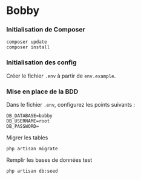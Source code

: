 # Bobby

###	Initialisation de Composer

```
composer update
composer install
```

### Initialisation des config

Créer le fichier `.env` à partir de `env.example`.

### Mise en place de la BDD

Dans le fichier `.env`, configurez les points suivants :

```
DB_DATABASE=bobby
DB_USERNAME=root
DB_PASSWORD=
```

Migrer les tables 
```
php artisan migrate
```

Remplir les bases de données test
```
php artisan db:seed
```

